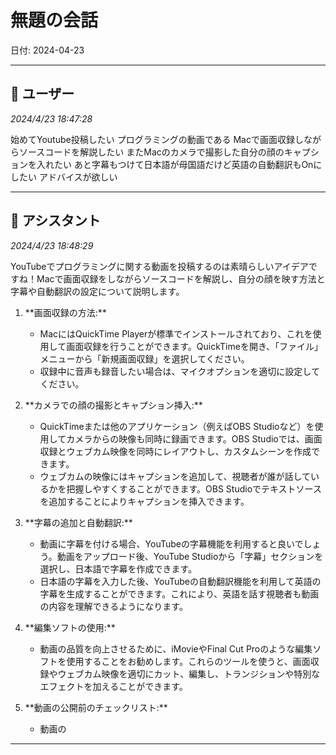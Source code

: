 # 無題の会話

日付: 2024-04-23

---

## 👤 ユーザー
*2024/4/23 18:47:28*

始めてYoutube投稿したい
プログラミングの動画である
Macで画面収録しながらソースコードを解説したい
またMacのカメラで撮影した自分の顔のキャプションを入れたい
あと字幕もつけて日本語が母国語だけど英語の自動翻訳もOnにしたい
アドバイスが欲しい

---

## 🤖 アシスタント
*2024/4/23 18:48:29*

YouTubeでプログラミングに関する動画を投稿するのは素晴らしいアイデアですね！Macで画面収録をしながらソースコードを解説し、自分の顔を映す方法と字幕や自動翻訳の設定について説明します。

1. \*\*画面収録の方法:\*\*
   - MacにはQuickTime Playerが標準でインストールされており、これを使用して画面収録を行うことができます。QuickTimeを開き、「ファイル」メニューから「新規画面収録」を選択してください。
   - 収録中に音声も録音したい場合は、マイクオプションを適切に設定してください。

2. \*\*カメラでの顔の撮影とキャプション挿入:\*\*
   - QuickTimeまたは他のアプリケーション（例えばOBS Studioなど）を使用してカメラからの映像も同時に録画できます。OBS Studioでは、画面収録とウェブカム映像を同時にレイアウトし、カスタムシーンを作成できます。
   - ウェブカムの映像にはキャプションを追加して、視聴者が誰が話しているかを把握しやすくすることができます。OBS Studioでテキストソースを追加することによりキャプションを挿入できます。

3. \*\*字幕の追加と自動翻訳:\*\*
   - 動画に字幕を付ける場合、YouTubeの字幕機能を利用すると良いでしょう。動画をアップロード後、YouTube Studioから「字幕」セクションを選択し、日本語で字幕を作成できます。
   - 日本語の字幕を入力した後、YouTubeの自動翻訳機能を利用して英語の字幕を生成することができます。これにより、英語を話す視聴者も動画の内容を理解できるようになります。

4. \*\*編集ソフトの使用:\*\*
   - 動画の品質を向上させるために、iMovieやFinal Cut Proのような編集ソフトを使用することをお勧めします。これらのツールを使うと、画面収録やウェブカム映像を適切にカット、編集し、トランジションや特別なエフェクトを加えることができます。

5. \*\*動画の公開前のチェックリスト:\*\*
   - 動画の

---
